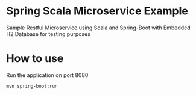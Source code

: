 # Spring Scala Microservice Example
Sample Restful Microservice using Scala and Spring-Boot with Embedded H2 Database for testing purposes

# How to use
Run the application on port 8080

``mvn spring-boot:run``

